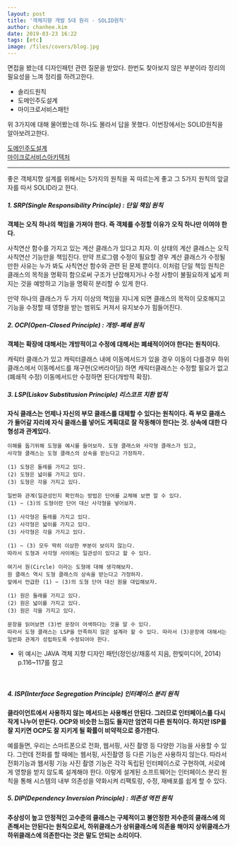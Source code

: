 ```yaml
---
layout: post
title: '객체지향 개발 5대 원리 - SOLID원칙'
author: chanhee.kim
date: 2019-03-23 16:22
tags: [etc]
image: /files/covers/blog.jpg
---
```


면접을 봤는데 디자인패턴 관련 질문을 받았다. 한번도 찾아보지 않은 부분이라 정리의 필요성을 느껴 정리를 하려고한다.

* 솔리드원칙
* 도메인주도설계
* 마이크로서비스패턴

위 3가지에 대해 물어봤는데 하나도 몰라서 답을 못했다. 이번장에서는 SOLID원칙을 알아보려고한다.

<a href="https://beam307.github.io/2019/03/29/domain-driven-design/" target="_blank">도메인주도설계</a><br>
<a href="https://beam307.github.io/2019/03/23/microservices-architecture/" target="_blank">마이크로서비스아키텍처</a><br>

---

좋은 객체지향 설계를 위해서는 5가지의 원칙을 꼭 따르는게 좋고 그 5가지 원칙의 앞글자를 따서 SOLID라고 한다.

##### 1. SRP(Single Responsibility Principle) : 단일 책임 원칙

<strong>객체는 오직 하나의 책임을 가져야 한다. 즉 객체를 수정할 이유가 오직 하나만 이여야 한다.</strong><br>

사칙연산 함수를 가지고 있는 계산 클래스가 있다고 치자. 이 상태의 계산 클래스는 오직 사칙연산 기능만을 책임진다. 만약 프로그램 수정이 필요할 경우 계산 클래스가 수정될만한 사유는 누가 봐도 사칙연산 함수와 관련 된 문제 뿐이다. 이처럼 단일 책임 원칙은 클래스의 목적을 명확히 함으로써 구조가 난잡해지거나 수정 사항이 불필요하게 넓게 퍼지는 것을 예방하고 기능을 명확히 분리할 수 있게 한다.<br>

만약 하나의 클래스가 두 가지 이상의 책임을 지니게 되면 클래스의 목적이 모호해지고 기능을 수정할 때 영향을 받는 범위도 커져서 유지보수가 힘들어진다.
<br>

##### 2. OCP(Open-Closed Principle) : 개방-폐쇄 원칙

<strong>객체는 확장에 대해서는 개방적이고 수정에 대해서는 폐쇄적이어야 한다는 원칙이다.</strong><br>

캐릭터 클래스가 있고 캐릭터클래스 내에 이동메서드가 있을 경우 이동이 다를경우 하위클래스에서 이동메서드를 재구현(오버라이딩) 하면 캐릭터클래스는 수정할 필요가 없고(폐쇄적 수정) 이동메서드만 수정하면 된다(개방적 확장).
<br>
##### 3.  LSP(Liskov Substitusion Principle) 리스코프 치환 법칙

<strong>자식 클래스는 언제나 자신의 부모 클래스를 대체할 수 있다는 원칙이다. 즉 부모 클래스가 들어갈 자리에 자식 클래스를 넣어도 계획대로 잘 작동해야 한다는 것. 상속에 대한 다형성과 관계있다.</strong><br>

```
이해를 돕기위해 도형을 예시를 들어보자. 도형 클래스와 사각형 클래스가 있고,
사각형 클래스는 도형 클래스의 상속을 받는다고 가정하자.

(1) 도형은 둘레를 가지고 있다.
(2) 도형은 넓이를 가지고 있다.
(3) 도형은 각을 가지고 있다.

일반화 관계(일관성인지 확인하는 방법은 단어를 교체해 보면 알 수 있다.
(1) ~ (3)의 도형이란 단어 대신 사각형을 넣어보자.

(1) 사각형은 둘레를 가지고 있다.
(2) 사각형은 넓이를 가지고 있다.
(3) 사각형은 각을 가지고 있다.

(1) ~ (3) 모두 딱히 이상한 부분이 보이지 않는다.
따라서 도형과 사각형 사이에는 일관성이 있다고 할 수 있다.

여기서 원(Circle) 이라는 도형에 대해 생각해보자.
원 클래스 역시 도형 클래스의 상속을 받는다고 가정하자.
앞에서 언급한 (1) ~ (3)의 도형 단어 대신 원을 대입해보자.

(1) 원은 둘레를 가지고 있다.
(2) 원은 넓이를 가지고 있다.
(3) 원은 각을 가지고 있다.

문장을 읽어보면 (3)번 문장이 어색하다는 것을 알 수 있다.
따라서 도형 클래스는 LSP을 만족하지 않은 설계라 할 수 있다. 따라서 (3)문장에 대해서는 일반화 관계가 성립하도록 수정되어야 한다.
```

* 위 예시는 JAVA 객체 지향 디자인 패턴(정인상/채홍석 지음, 한빛미디어, 2014) p.116~117를 참고
<br>

##### 4. ISP(Interface Segregation Principle) 인터페이스 분리 원칙

<strong>클라이언트에서 사용하지 않는 메서드는 사용해선 안된다. 그러므로 인터페이스를 다시 작게 나누어 만든다. OCP와 비슷한 느낌도 들지만 엄연히 다른 원칙이다. 하지만 ISP를 잘 지키면 OCP도 잘 지키게 될 확률이 비약적으로 증가한다.</strong><br>

예를들면, 우리는 스마트폰으로 전화, 웹서핑, 사진 촬영 등 다양한 기능을 사용할 수 있다. 그런데 전화를 할 때에는 웹서핑, 사진촬영 등 다른 기능은 사용하지 않는다. 따라서 전화기능과 웹서핑 기능 사진 촬영 기능은 각각 독립된 인터페이스로 구현하여, 서로에게 영향을 받지 않도록 설계해야 한다. 이렇게 설계된 소프트웨어는 인터페이스 분리 원칙을 통해 시스템의 내부 의존성을 약화시켜 리팩토링, 수정, 재배포를 쉽게 할 수 있다.<br>

##### 5. DIP(Dependency Inversion Principle) : 의존성 역전 원칙
<strong>추상성이 높고 안정적인 고수준의 클래스는 구체적이고 불안정한 저수준의 클래스에 의존해서는 안된다는 원칙으로서, 하위클래스가 상위클래스에 의존을 해야지 상위클래스가 하위클래스에 의존한다는 것은 말도 안되는 소리이다.</strong><br>

